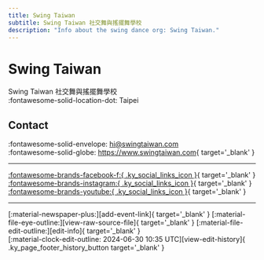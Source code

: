 ```yaml
---
title: Swing Taiwan
subtitle: Swing Taiwan 社交舞與搖擺舞學校
description: "Info about the swing dance org: Swing Taiwan."
---
```


# Swing Taiwan

Swing Taiwan 社交舞與搖擺舞學校  
:fontawesome-solid-location-dot: Taipei  


## Contact

:fontawesome-solid-envelope: <hi@swingtaiwan.com>  
:fontawesome-solid-globe: <https://www.swingtaiwan.com>{ target='_blank' }  

---

 [:fontawesome-brands-facebook-f:{ .ky_social_links_icon }](https://www.facebook.com/SwingTaiwan3){ target='_blank' } [:fontawesome-brands-instagram:{ .ky_social_links_icon }](https://instagram.com/swingtaiwan){ target='_blank' } [:fontawesome-brands-youtube:{ .ky_social_links_icon }](https://youtube.com/swingtaiwan197){ target='_blank' }

---

<div class="ky_page_footer" markdown>
<div class="ky_page_footer_trailing" markdown="span">
[:material-newspaper-plus:][add-event-link]{ target='_blank' }
[:material-file-eye-outline:][view-raw-source-file]{ target='_blank' }
[:material-file-edit-outline:][edit-info]{ target='_blank' }
</div>
<div class="ky_page_footer_leading" markdown="span">
[:material-clock-edit-outline: 2024-06-30 10:35 UTC][view-edit-history]{ .ky_page_footer_history_button target='_blank' }
</div>
</div>

[add-event-link]: https://github.com/swingdance/events/issues/new?assignees=&labels=add+event&projects=&template=02-add_entity.yml&title=%5Btw%5D%20%3CName%3E&region=tw&province=Taipei&city=Taipei&org_id=swing-tai-wan "Add Event"
[view-raw-source-file]: https://github.com/swingdance/orgs/blob/main/tw/swing-tai-wan.json "View Raw Source File"
[edit-info]: https://github.com/swingdance/orgs/issues/new?assignees=&labels=update+org&projects=&template=03-update_entity.yml&title=%5Btw%5D%20Swing%20Taiwan&region=tw&id=swing-tai-wan&name=Swing%20Taiwan "Edit Info"

[view-edit-history]: https://github.com/swingdance/orgs/commits/main/tw/swing-tai-wan.json "View Edit History"
